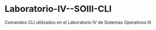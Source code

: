 # Laboratorio-IV--SOIII-CLI
Comandos CLI utilizados en el Laboratorio IV de Sistemas Operativos III
